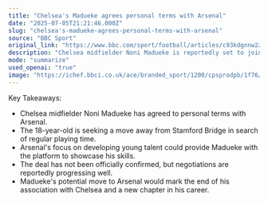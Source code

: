 ```yaml
---
title: "Chelsea's Madueke agrees personal terms with Arsenal"
date: "2025-07-05T21:21:46.000Z"
slug: "chelsea's-madueke-agrees-personal-terms-with-arsenal"
source: "BBC Sport"
original_link: "https://www.bbc.com/sport/football/articles/c93kdgnnw2zo"
description: "Chelsea midfielder Noni Madueke is reportedly set to join Arsenal after agreeing to personal terms with the club. The 18-year-old is looking for more playing time and Arsenal's focus on developing young talent could provide him with the opportunity to shine. While the deal has not been officially confirmed, negotiations are said to be going smoothly, signaling a potential new chapter in Madueke's career away from Stamford Bridge."
mode: "summarize"
used_openai: "true"
image: "https://ichef.bbci.co.uk/ace/branded_sport/1200/cpsprodpb/1f76/live/d8334e00-59e1-11f0-b3b6-49e774fcf606.jpg"
---
```


Key Takeaways:
- Chelsea midfielder Noni Madueke has agreed to personal terms with Arsenal.
- The 18-year-old is seeking a move away from Stamford Bridge in search of regular playing time.
- Arsenal's focus on developing young talent could provide Madueke with the platform to showcase his skills.
- The deal has not been officially confirmed, but negotiations are reportedly progressing well.
- Madueke's potential move to Arsenal would mark the end of his association with Chelsea and a new chapter in his career.